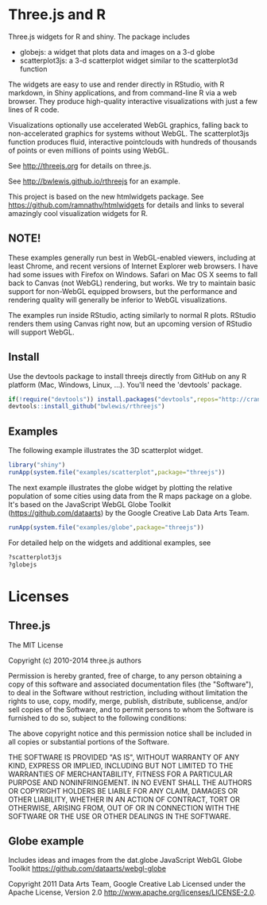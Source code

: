# Three.js and R

Three.js widgets for R and shiny. The package includes

* globejs:  a widget that plots data and images on a 3-d globe
* scatterplot3js:  a 3-d scatterplot widget similar to the scatterplot3d function

The widgets are easy to use and render directly in RStudio, with R markdown, in
Shiny applications, and from command-line R via a web browser.  They produce
high-quality interactive visualizations with just a few lines of R code.

Visualizations optionally use accelerated WebGL graphics, falling back to
non-accelerated graphics for systems without WebGL. The scatterplot3js function
produces fluid, interactive pointclouds with hundreds of thousands of points or
even millions of points using WebGL.

See http://threejs.org for details on three.js.

See http://bwlewis.github.io/rthreejs  for an example.

This project is based on the new htmlwidgets package. See
https://github.com/ramnathv/htmlwidgets for details and links to several
amazingly cool visualization widgets for R.

## NOTE!

These examples generally run best in WebGL-enabled viewers, including at least
Chrome, and recent versions of Internet Explorer web browsers. I have had some
issues with Firefox on Windows. Safari on Mac OS X seems to fall back to Canvas
(not WebGL) rendering, but works.  We try to maintain basic support for
non-WebGL equipped browsers, but the performance and rendering quality will
generally be inferior to WebGL visualizations.

The examples run inside RStudio, acting similarly to normal R plots.  RStudio
renders them using Canvas right now, but an upcoming version of
RStudio will support WebGL.

## Install

Use the devtools package to install threejs directly from GitHub on any
R platform (Mac, Windows, Linux, ...). You'll need the 'devtools' package.
```r
if(!require("devtools")) install.packages("devtools",repos="http://cran.rstudio.com/")
devtools::install_github("bwlewis/rthreejs")
```

## Examples

The following example illustrates the 3D scatterplot widget.
```r
library("shiny")
runApp(system.file("examples/scatterplot",package="threejs"))
```

The next example illustrates the globe widget by plotting the relative
population of some cities using data from the R maps package on a globe. It's
based on the JavaScript WebGL Globe Toolkit (https://github.com/dataarts) by
the Google Creative Lab Data Arts Team.
```r
runApp(system.file("examples/globe",package="threejs"))
```

For detailed help on the widgets and additional examples, see
```r
?scatterplot3js
?globejs
```

# Licenses

## Three.js

The MIT License

Copyright (c) 2010-2014 three.js authors

Permission is hereby granted, free of charge, to any person obtaining a copy
of this software and associated documentation files (the "Software"), to deal
in the Software without restriction, including without limitation the rights
to use, copy, modify, merge, publish, distribute, sublicense, and/or sell
copies of the Software, and to permit persons to whom the Software is
furnished to do so, subject to the following conditions:

The above copyright notice and this permission notice shall be included in
all copies or substantial portions of the Software.

THE SOFTWARE IS PROVIDED "AS IS", WITHOUT WARRANTY OF ANY KIND, EXPRESS OR
IMPLIED, INCLUDING BUT NOT LIMITED TO THE WARRANTIES OF MERCHANTABILITY,
FITNESS FOR A PARTICULAR PURPOSE AND NONINFRINGEMENT. IN NO EVENT SHALL THE
AUTHORS OR COPYRIGHT HOLDERS BE LIABLE FOR ANY CLAIM, DAMAGES OR OTHER
LIABILITY, WHETHER IN AN ACTION OF CONTRACT, TORT OR OTHERWISE, ARISING FROM,
OUT OF OR IN CONNECTION WITH THE SOFTWARE OR THE USE OR OTHER DEALINGS IN
THE SOFTWARE.

## Globe example

Includes ideas and images from the dat.globe JavaScript WebGL Globe Toolkit
https://github.com/dataarts/webgl-globe

Copyright 2011 Data Arts Team, Google Creative Lab
Licensed under the Apache License, Version 2.0
http://www.apache.org/licenses/LICENSE-2.0.
